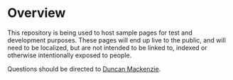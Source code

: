 # Overview

This repository is being used to host sample pages for test and development purposes. These pages will end up live to the public, and will need to be localized, but are not intended to be linked to, indexed or otherwise intentionally exposed to people.

Questions should be directed to [Duncan Mackenzie](mailto:duncanma@microsoft.com).